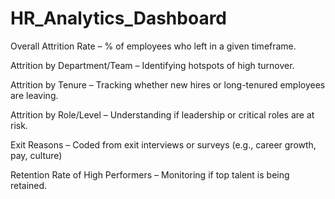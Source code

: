 # HR_Analytics_Dashboard

Overall Attrition Rate – % of employees who left in a given timeframe.

Attrition by Department/Team – Identifying hotspots of high turnover.

Attrition by Tenure – Tracking whether new hires or long-tenured employees are leaving.

Attrition by Role/Level – Understanding if leadership or critical roles are at risk.

Exit Reasons – Coded from exit interviews or surveys (e.g., career growth, pay, culture)

Retention Rate of High Performers – Monitoring if top talent is being retained.
